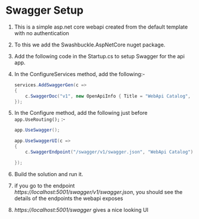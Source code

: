 ﻿# Swagger Setup

1. This is a simple asp.net core webapi created from the default template with no authentication

2. To this we add the Swashbuckle.AspNetCore nuget package.

3. Add the following code in the Startup.cs to setup Swagger for the api app.

4. In the ConfigureServices method, add the following:-
    ```c#
    services.AddSwaggerGen(c =>
    {
        c.SwaggerDoc("v1", new OpenApiInfo { Title = "WebApi Catalog", Version = "v1" });
    });
    ```
5. In the Configure method, add the following just before `app.UseRouting();` :-
    ```c#
    app.UseSwagger();
    
    app.UseSwaggerUI(c =>
    {
        c.SwaggerEndpoint("/swagger/v1/swagger.json", "WebApi Catalog");
    
    });
    ```
6. Build the solution and run it.

7. if you go to the endpoint _https://localhost:5001/swagger/v1/swagger.json_, you should see the details of
   the endpoints the webapi exposes

8. _https://localhost:5001/swagger_ gives a nice looking UI
